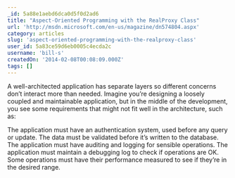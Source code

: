 ```yaml
---
_id: 5a88e1aebd6dca0d5f0d2ad6
title: "Aspect-Oriented Programming with the RealProxy Class"
url: 'http://msdn.microsoft.com/en-us/magazine/dn574804.aspx'
category: articles
slug: 'aspect-oriented-programming-with-the-realproxy-class'
user_id: 5a83ce59d6eb0005c4ecda2c
username: 'bill-s'
createdOn: '2014-02-08T00:08:09.000Z'
tags: []
---
```


A well-architected application has separate layers so different concerns don’t interact more than needed. Imagine you’re designing a loosely coupled and maintainable application, but in the middle of the development, you see some requirements that might not fit well in the architecture, such as:

The application must have an authentication system, used before any query or update.
The data must be validated before it’s written to the database.
The application must have auditing and logging for sensible operations.
The application must maintain a debugging log to check if operations are OK.
Some operations must have their performance measured to see if they’re in the desired range.
